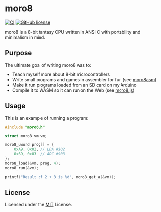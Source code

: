 # moro8

[![CI](https://github.com/Nauja/moro8/actions/workflows/CI.yml/badge.svg)](https://github.com/Nauja/moro8/actions/workflows/CI.yml)
[![GitHub license](https://img.shields.io/badge/license-MIT-blue.svg)](https://raw.githubusercontent.com/Nauja/moro8/master/LICENSE)

moro8 is a 8-bit fantasy CPU written in ANSI C with portability and minimalism in mind.

## Purpose

The ultimate goal of writing moro8 was to:

  * Teach myself more about 8-bit microcontrollers
  * Write small programs and games in assembler for fun (see [moro8asm](https://github.com/Nauja/moro8asm))
  * Make it run programs loaded from an SD card on my Arduino
  * Compile it to WASM so it can run on the Web (see [moro8.js](https://github.com/Nauja/moro8.js))

## Usage

This is an example of running a program:

```c
#include "moro8.h"

struct moro8_vm vm;

moro8_uword prog[] = {
    0xA9, 0x02, // LDA #$02
    0x69, 0x03  // ADC #$03
};
moro8_load(&vm, prog, 4);
moro8_run(&vm);

printf("Result of 2 + 3 is %d", moro8_get_a(&vm));
```

## License

Licensed under the [MIT](LICENSE) License.
